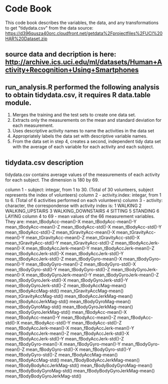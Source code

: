 # Code Book
This code book describes the variables, the data, and any transformations to get "tidydata.csv" from the data source:
https://d396qusza40orc.cloudfront.net/getdata%2Fprojectfiles%2FUCI%20HAR%20Dataset.zip

## source data and decription is here: http://archive.ics.uci.edu/ml/datasets/Human+Activity+Recognition+Using+Smartphones 

## run_analysis.R performed the following analysis to obtain tidydata.csv, it requires R data.table module.
1. Merges the training and the test sets to create one data set.
2. Extracts only the measurements on the mean and standard deviation for each measurement. 
3. Uses descriptive activity names to name the activities in the data set
4. Appropriately labels the data set with descriptive variable names. 
5. From the data set in step 4, creates a second, independent tidy data set with the average of each variable for each activity and each subject.

## tidydata.csv description
tidydata.csv contains average values of the measurements of each activity for each subject. The dimension is 180 by 69.

column 1 - subject: integar, from 1 to 30. (Total of 30 volunteers, subject represents the index of volunteers)
column 2 - activity.index: integar, from 1 to 6. (Total of 6 activities performed on each volunteers)
column 3 - activity: character, the correspondense with activity index is:
			1 WALKING
			2 WALKING_UPSTAIRS
			3 WALKING_DOWNSTAIRS
			4 SITTING
			5 STANDING
			6 LAYING
column 4 to 69 - mean values of the 66 measurement variables. They are:
mean_tBodyAcc-mean()-X
mean_tBodyAcc-mean()-Y
mean_tBodyAcc-mean()-Z
mean_tBodyAcc-std()-X
mean_tBodyAcc-std()-Y
mean_tBodyAcc-std()-Z
mean_tGravityAcc-mean()-X
mean_tGravityAcc-mean()-Y
mean_tGravityAcc-mean()-Z
mean_tGravityAcc-std()-X
mean_tGravityAcc-std()-Y
mean_tGravityAcc-std()-Z
mean_tBodyAccJerk-mean()-X
mean_tBodyAccJerk-mean()-Y
mean_tBodyAccJerk-mean()-Z
mean_tBodyAccJerk-std()-X
mean_tBodyAccJerk-std()-Y
mean_tBodyAccJerk-std()-Z
mean_tBodyGyro-mean()-X
mean_tBodyGyro-mean()-Y
mean_tBodyGyro-mean()-Z
mean_tBodyGyro-std()-X
mean_tBodyGyro-std()-Y
mean_tBodyGyro-std()-Z
mean_tBodyGyroJerk-mean()-X
mean_tBodyGyroJerk-mean()-Y
mean_tBodyGyroJerk-mean()-Z
mean_tBodyGyroJerk-std()-X
mean_tBodyGyroJerk-std()-Y
mean_tBodyGyroJerk-std()-Z
mean_tBodyAccMag-mean()
mean_tBodyAccMag-std()
mean_tGravityAccMag-mean()
mean_tGravityAccMag-std()
mean_tBodyAccJerkMag-mean()
mean_tBodyAccJerkMag-std()
mean_tBodyGyroMag-mean()
mean_tBodyGyroMag-std()
mean_tBodyGyroJerkMag-mean()
mean_tBodyGyroJerkMag-std()
mean_fBodyAcc-mean()-X
mean_fBodyAcc-mean()-Y
mean_fBodyAcc-mean()-Z
mean_fBodyAcc-std()-X
mean_fBodyAcc-std()-Y
mean_fBodyAcc-std()-Z
mean_fBodyAccJerk-mean()-X
mean_fBodyAccJerk-mean()-Y
mean_fBodyAccJerk-mean()-Z
mean_fBodyAccJerk-std()-X
mean_fBodyAccJerk-std()-Y
mean_fBodyAccJerk-std()-Z
mean_fBodyGyro-mean()-X
mean_fBodyGyro-mean()-Y
mean_fBodyGyro-mean()-Z
mean_fBodyGyro-std()-X
mean_fBodyGyro-std()-Y
mean_fBodyGyro-std()-Z
mean_fBodyAccMag-mean()
mean_fBodyAccMag-std()
mean_fBodyBodyAccJerkMag-mean()
mean_fBodyBodyAccJerkMag-std()
mean_fBodyBodyGyroMag-mean()
mean_fBodyBodyGyroMag-std()
mean_fBodyBodyGyroJerkMag-mean()
mean_fBodyBodyGyroJerkMag-std()

#
